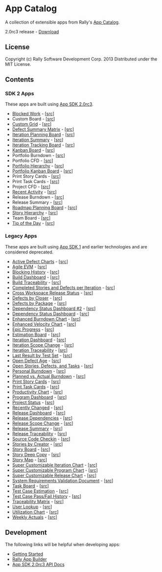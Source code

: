 # App Catalog

A collection of extensible apps from Rally's [App Catalog](https://help.rallydev.com/app-catalog).

2.0rc3 release - [Download](https://github.com/RallyApps/app-catalog/releases/download/2.0rc3/2.0rc3.zip)

## License

Copyright (c) Rally Software Development Corp. 2013 Distributed under the MIT License.

## Contents

### SDK 2 Apps
These apps are built using [App SDK 2.0rc3](https://help.rallydev.com/apps/2.0rc3/doc/).

* [Blocked Work](https://help.rallydev.com/blocked-work) - [[src](src/apps/blockedwork)]
* Custom Board - [[src](src/apps/board)]
* [Custom Grid](https://help.rallydev.com/custom-grid) - [[src](src/apps/grid)]
* [Defect Summary Matrix](https://help.rallydev.com/defect-summary-matrix) - [[src](src/apps/defectsummarymatrix)]
* [Iteration Planning Board](https://help.rallydev.com/iteration-planning-board) - [[src](src/apps/iterationplanningboard)]
* [Iteration Summary](https://help.rallydev.com/iteration-summary) - [[src](src/apps/iterationsummary)]
* [Iteration Tracking Board](https://help.rallydev.com/iteration-tracking-board) - [[src](src/apps/iterationtrackingboard)]
* [Kanban Board](https://help.rallydev.com/kanban-board) - [[src](src/apps/kanban)]
* Portfolio Burndown - [[src](src/apps/charts/rpm/burn)]
* Portfolio CFD - [[src](src/apps/charts/rpm/cfd)]
* [Portfolio Hierarchy](https://help.rallydev.com/portfolio-hierarchy) - [[src](src/apps/portfoliohierarchy)]
* [Portfolio Kanban Board](https://help.rallydev.com/portfolio-kanban-board) - [[src](src/apps/portfoliokanban)]
* Print Story Cards - [[src](src/apps/printcards/printstorycards)]
* Print Task Cards - [[src](src/apps/printcards/printtaskcards)]
* Project CFD - [[src](src/apps/charts/cfd/project)]
* [Recent Activity](https://help.rallydev.com/recent-activity) - [[src](src/apps/recentactivity)]
* Release Burndown - [[src](src/apps/charts/burndown)]
* Release Summary - [[src](src/apps/releasesummary)]
* [Roadmap Planning Board](https://help.rallydev.com/plan-roadmaps) - [[src](src/apps/roadmapplanningboard)]
* [Story Hierarchy](https://help.rallydev.com/story-hierarchy) - [[src](src/apps/storyhierarchy)]
* Team Board - [[src](src/apps/teamboard)]
* [Tip of the Day](https://help.rallydev.com/tip-day) - [[src](src/apps/tipoftheday)]

### Legacy Apps
These apps are built using [App SDK 1](https://help.rallydev.com/app-sdk) and earlier technologies and are considered deprecated.  

* [Active Defect Charts](https://help.rallydev.com/active-defect-charts) - [[src](src/legacy/ActiveDefectCharts.html)]
* [Agile EVM](https://help.rallydev.com/agile-evm) - [[src](src/legacy/AgileEVM.html)] 
* [Blocking History](https://help.rallydev.com/blocking-history) - [[src](src/legacy/BlockingHistoryApp.html)]
* [Build Dashboard](https://help.rallydev.com/build-dashboard) - [[src](src/legacy/BuildDashboardApp.html)]
* [Build Traceability](https://help.rallydev.com/build-traceability) - [[src](src/legacy/BuildTraceabilityApp.html)]
* [Completed Stories and Defects per Iteration](https://help.rallydev.com/completed-stories-and-defects-iteration) - [[src](src/legacy/CompletedStoriesAndDefectsApp.html)]
* [Cross Workspace Release Status](https://help.rallydev.com/cross-workspace-release-status) - [[src](src/legacy/CrossWsReleaseStatusMashup.html)]
* [Defects by Closer](https://help.rallydev.com/defects-closer) - [[src](src/legacy/DefectsByCloserApp.html)]
* [Defects by Package](https://help.rallydev.com/defects-package) - [[src](src/legacy/DefectsByPackage.html)]
* [Dependency Status Dashboard #2](https://help.rallydev.com/dependency-status-dashboard-2) - [[src](src/legacy/DependencyStatus2App.html)]
* [Dependency Status Dashboard](https://help.rallydev.com/dependency-status-dashboard) - [[src](src/legacy/DependencyStatusApp.html)]
* [Enhanced Burndown Chart](https://help.rallydev.com/enhanced-burndown-chart) - [[src](src/legacy/EnhancedBurnDown.html)]
* [Enhanced Velocity Chart](https://help.rallydev.com/enhanced-velocity-chart) - [[src](src/legacy/EnhancedVelocityChartMashup.html)]
* [Epic Progress](https://help.rallydev.com/epic-progress) - [[src](src/legacy/EpicProgressApp.html)]
* [Estimation Board](https://help.rallydev.com/estimation-board) - [[src](src/legacy/EstimationBoardApp.html)]
* [Iteration Dashboard](https://help.rallydev.com/iteration-dashboard) - [[src](src/legacy/IterationDashboardMashup.html)]
* [Iteration Scope Change](https://help.rallydev.com/iteration-scope-change) - [[src](src/legacy/IterationScopeChangeApp.html)]
* [Iteration Traceability](https://help.rallydev.com/iteration-traceability) - [[src](src/legacy/IterationTraceability.html)]
* [Last Result by Test Set](https://help.rallydev.com/last-result-test-set) - [[src](src/legacy/LastResultByTestSetApp.html)]
* [Open Defect Age](https://help.rallydev.com/open-defect-age) - [[src](src/legacy/OpenDefectAge.html)]
* [Open Stories, Defects, and Tasks](https://help.rallydev.com/open-stories-defects-tasks) - [[src](src/legacy/OpenStoriesTasksDefectsApp.html)]
* [Personal Burndown](https://help.rallydev.com/personal-burndown-chart) - [[src](src/legacy/PersonalBurndownChart.html)]
* [Planned vs. Actual Burndown](https://help.rallydev.com/planned-vs-actual-burndown-chart) - [[src](src/legacy/PlannedVsActualBurndownApp.html)]
* [Print Story Cards](https://help.rallydev.com/print-story-cards) - [[src](src/legacy/PrintStoryCardsApp.html)]
* [Print Task Cards](https://help.rallydev.com/print-task-cards) - [[src](src/legacy/PrintTaskCardsApp.html)]
* [Productivity Chart](https://help.rallydev.com/productivity-chart) - [[src](src/legacy/ProductivityChart.html)]
* [Program Dashboard](https://help.rallydev.com/program-dashboard) - [[src](src/legacy/ProgramDashboard.html)]
* [Project Status](https://help.rallydev.com/project-status) - [[src](src/legacy/ProjectStatusApp.html)]
* [Recently Changed](https://help.rallydev.com/recently-changed) - [[src](src/legacy/RecentlyChangedApp.html)]
* [Release Dashboard](https://help.rallydev.com/release-dashboard) - [[src](src/legacy/ReleaseDashboardMashup.html)]
* [Release Dependencies](https://help.rallydev.com/release-dependencies) - [[src](src/legacy/ReleaseDependenciesApp.html)]
* [Release Scope Change](https://help.rallydev.com/release-scope-change) - [[src](src/legacy/ReleaseScopeChangeApp.html)]
* [Release Summary](https://help.rallydev.com/release-summary) - [[src](src/legacy/ReleaseSummaryApp.html)]
* [Release Traceability](https://help.rallydev.com/release-traceability) - [[src](src/legacy/ReleaseTraceability.html)]
* [Source Code Checkin](https://help.rallydev.com/source-code-check) - [[src](src/legacy/SourceCodeCheckinApp.html)]
* [Stories by Creator](https://help.rallydev.com/stories-creator) - [[src](src/legacy/StoriesByCreatorApp.html)]
* [Story Board](https://help.rallydev.com/story-board) - [[src](src/legacy/StoryBoardApp.html)]
* [Story Deep Copy](https://help.rallydev.com/story-deep-copy) - [[src](src/legacy/StoryDeepCopyApp.html)]
* [Story Map](https://help.rallydev.com/story-map) - [[src](src/legacy/StoryMapApp.html)]
* [Super Customizable Iteration Chart](https://help.rallydev.com/super-customizable-iteration-chart) - [[src](src/legacy/SuperCustomizableIterationChart.html)]
* [Super Customizable Program Chart](https://help.rallydev.com/super-customizable-program-chart) - [[src](src/legacy/SuperCustomizableProgramChart.html)]
* [Super Customizable Release Chart](https://help.rallydev.com/super-customizable-release-chart) - [[src](src/legacy/SuperCustomizableReleaseChart.html)]
* [System Requirements Validation Document](https://help.rallydev.com/system-requirement-validation-document-0) - [[src](src/legacy/SystemRequirementValidationDocumentApp.html)]
* [Task Board](https://help.rallydev.com/task-board) - [[src](src/legacy/TaskBoard.html)]
* [Test Case Estimation](https://help.rallydev.com/test-case-estimation) - [[src](src/legacy/TestCaseEstimation.html)]
* [Test Case Pass/Fail History](https://help.rallydev.com/test-case-passfail-history) - [[src](src/legacy/TestCasePassFailHistoryApp.html)]
* [Traceability Matrix](https://help.rallydev.com/traceability-matrix-0) - [[src](src/legacy/TraceabilityMatrixApp.html)]
* [User Lookup](https://help.rallydev.com/user-lookup) - [[src](src/legacy/UserLookup.html)]
* [Utilization Chart](https://help.rallydev.com/utilization-chart) - [[src](src/legacy/UtilizationChartApp.html)]
* [Weekly Actuals](https://help.rallydev.com/weekly-actuals-report) - [[src](src/legacy/WeeklyActualsApp.html)]

## Development

The following links will be helpful when developing apps:

* [Getting Started](https://help.rallydev.com/apps/2.0rc3/doc/#!/guide/getting_started)
* [Rally App Builder](https://help.rallydev.com/apps/2.0rc3/doc/#!/guide/app_builder)
* [App SDK 2.0rc3 API Docs](https://help.rallydev.com/apps/2.0rc3/doc/)